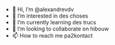 - 👋 Hi, I’m @alexandrevdv
- 👀 I’m interested in des choses
- 🌱 I’m currently learning des trucs
- 💞️ I’m looking to collaborate on hibouw
- 📫 How to reach me pa2kontact

<!---
alexandrevdv/alexandrevdv is a ✨ special ✨ repository because its `README.md` (this file) appears on your GitHub profile.
You can click the Preview link to take a look at your changes.
--->
